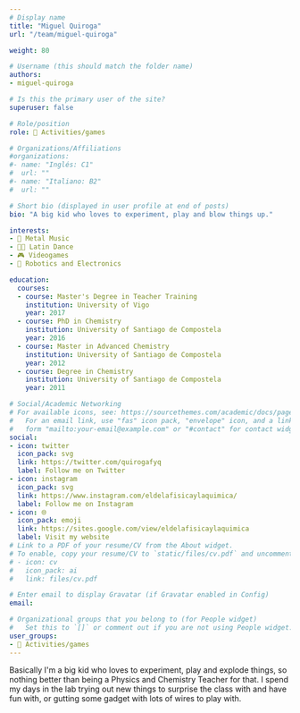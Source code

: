 ```yaml
---
# Display name
title: "Miguel Quiroga"
url: "/team/miguel-quiroga"

weight: 80

# Username (this should match the folder name)
authors:
- miguel-quiroga

# Is this the primary user of the site?
superuser: false

# Role/position
role: 🧩 Activities/games

# Organizations/Affiliations
#organizations:
#- name: "Inglés: C1"
#  url: ""
#- name: "Italiano: B2"
#  url: ""  

# Short bio (displayed in user profile at end of posts)
bio: "A big kid who loves to experiment, play and blow things up."

interests:
- 🎸 Metal Music
- 🕺🏻 Latin Dance
- 🎮 Videogames
- 🤖 Robotics and Electronics

education:
  courses:
  - course: Master's Degree in Teacher Training
    institution: University of Vigo
    year: 2017
  - course: PhD in Chemistry
    institution: University of Santiago de Compostela
    year: 2016
  - course: Master in Advanced Chemistry
    institution: University of Santiago de Compostela
    year: 2012
  - course: Degree in Chemistry
    institution: University of Santiago de Compostela
    year: 2011  

# Social/Academic Networking
# For available icons, see: https://sourcethemes.com/academic/docs/page-builder/#icons
#   For an email link, use "fas" icon pack, "envelope" icon, and a link in the
#   form "mailto:your-email@example.com" or "#contact" for contact widget.
social:
- icon: twitter
  icon_pack: svg
  link: https://twitter.com/quirogafyq
  label: Follow me on Twitter
- icon: instagram
  icon_pack: svg
  link: https://www.instagram.com/eldelafisicaylaquimica/
  label: Follow me on Instagram
- icon: 🌐
  icon_pack: emoji
  link: https://sites.google.com/view/eldelafisicaylaquimica
  label: Visit my website
# Link to a PDF of your resume/CV from the About widget.
# To enable, copy your resume/CV to `static/files/cv.pdf` and uncomment the lines below.
# - icon: cv
#   icon_pack: ai
#   link: files/cv.pdf

# Enter email to display Gravatar (if Gravatar enabled in Config)
email:

# Organizational groups that you belong to (for People widget)
#   Set this to `[]` or comment out if you are not using People widget.
user_groups:
- 🧩 Activities/games
---
```


Basically I'm a big kid who loves to experiment, play and explode things, so nothing better than being a Physics and Chemistry Teacher for that. I spend my days in the lab trying out new things to surprise the class with and have fun with, or gutting some gadget with lots of wires to play with.
